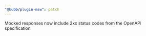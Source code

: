 ```yaml
---
"@kubb/plugin-msw": patch
---
```


Mocked responses now include 2xx status codes from the OpenAPI specification
